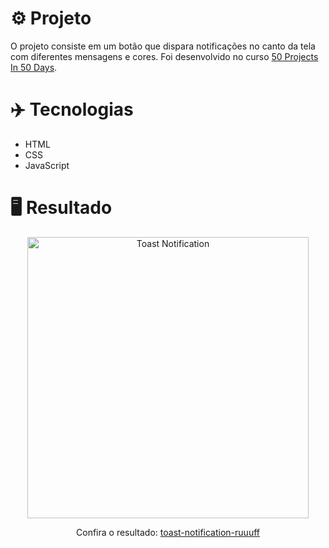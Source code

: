 # ⚙️ Projeto

O projeto consiste em um botão que dispara notificações no canto da tela com diferentes mensagens e cores. Foi desenvolvido no curso <a href="https://www.udemy.com/share/103Pv2AEcYdFxQQXUH">50 Projects In 50 Days</a>.

# ✈️ Tecnologias

- HTML
- CSS
- JavaScript

# 🖥️ Resultado

<div align="center">
  <img alt="Toast Notification" src="https://i.imgur.com/p9xQSAC.png" width="450px">
  <p>Confira o resultado: <a href="https://toast-notification-ruuuff.netlify.app">toast-notification-ruuuff</a></p>
</div>
